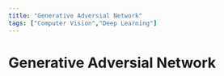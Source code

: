 ```yaml
---
title: "Generative Adversial Network"
tags: ["Computer Vision","Deep Learning"]
---
```


# Generative Adversial Network
